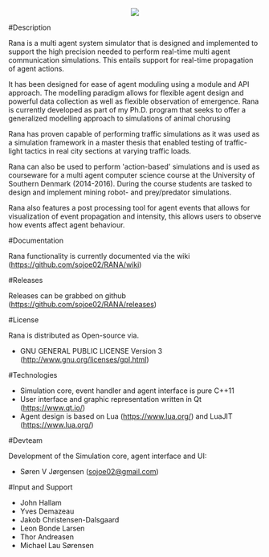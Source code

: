 
<p align="center">
  <img src=https://raw.githubusercontent.com/sojoe02/RANA/master/images/ranalogo.png />
</p>

#Description

Rana is a multi agent system simulator that is designed and implemented to support the high precision needed to perform real-time multi agent communication simulations. This entails support for real-time propagation of agent actions.

It has been designed for ease of agent moduling using a module and API approach. The modelling paradigm allows for flexible agent design and powerful data collection as well as flexible observation of emergence. Rana is currently developed as part of my Ph.D. program that seeks to offer a generalized modelling approach to simulations of animal chorusing

Rana has proven capable of performing traffic simulations as it was used as a simulation framework in a master thesis that enabled testing of traffic-light tactics in real city sections at varying traffic loads. 

Rana can also be used to perform 'action-based' simulations and is used as courseware for a multi agent computer science course at the University of Southern Denmark (2014-2016). During the course students are tasked to design and implement mining robot- and prey/predator simulations.

Rana also features a post processing tool for agent events that allows for visualization of event propagation and intensity, this allows users to observe how events affect agent behaviour.

#Documentation

Rana functionality is currently documented via the wiki (https://github.com/sojoe02/RANA/wiki)

#Releases

Releases can be grabbed on github (https://github.com/sojoe02/RANA/releases)

#License

Rana is distributed as Open-source via.
* GNU GENERAL PUBLIC LICENSE Version 3 (http://www.gnu.org/licenses/gpl.html)

#Technologies

* Simulation core, event handler and agent interface is pure C++11
* User interface and graphic representation written in Qt (https://www.qt.io/)
* Agent design is based on Lua (https://www.lua.org/) and LuaJIT (https://www.lua.org/)


#Devteam

 Development of the Simulation core, agent interface and UI: 
 
 * Søren V Jørgensen (sojoe02@gmail.com)

#Input and Support

 * John Hallam
 * Yves Demazeau
 * Jakob Christensen-Dalsgaard
 * Leon Bonde Larsen
 * Thor Andreasen
 * Michael Lau Sørensen

